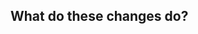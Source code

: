 What do these changes do?
-------------------------

<!-- Please give a short brief about these changes. -->
